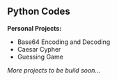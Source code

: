 ## Python Codes

**Personal Projects:**

- Base64 Encoding and Decoding
- Caesar Cypher
- Guessing Game

_More projects to be build soon..._
